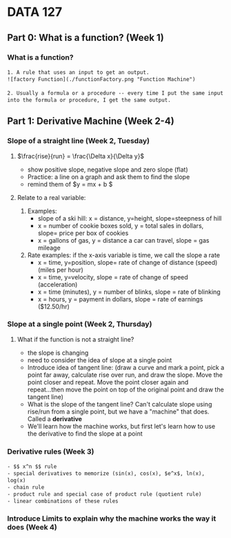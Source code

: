 # DATA 127

## Part 0:  What is a function? (Week 1)

### What is a function?
	1. A rule that uses an input to get an output.  
	![factory Function](./functionFactory.png "Function Machine")

	2. Usually a formula or a procedure -- every time I put the same input into the formula or procedure, I get the same output.


## Part 1:  Derivative Machine (Week 2-4)

### Slope of a straight line (Week 2, Tuesday)

1. $\frac{rise}{run} = \frac{\Delta x}{\Delta y}$

	- show positive slope, negative slope and zero slope (flat)
	- Practice: a line on a graph and ask them to find the slope
 	- remind them of $y = mx + b $

2. Relate to a real variable:  
	1. Examples:  
		- slope of a ski hill:  x = distance, y=height, slope=steepness of hill
		- x = number of cookie boxes sold, y = total sales in dollars, slope= price per box of cookies 
		- x = gallons of gas, y = distance a car can travel, slope = gas mileage
	2. Rate examples:  if the x-axis variable is time, we call the slope a rate
	 	- x = time, y=position, slope= rate of change of distance (speed) (miles per hour)
		- x = time, y=velocity, slope = rate of change of speed (acceleration)
		- x = time (minutes), y = number of blinks, slope = rate of blinking
		- x = hours, y = payment in dollars, slope = rate of earnings ($12.50/hr)

### Slope at a single point (Week 2, Thursday)

1. What if the function is not a straight line?  

	- the slope is changing
	- need to consider the idea of slope at a single point
	- Introduce idea of tangent line:  (draw a curve and mark a point, pick a point far away, calculate rise over run, and draw the slope.  Move the point closer and repeat.  Move the point closer again and repeat...then move the point on top of the original point and draw the tangent line)
	-  What is the slope of the tangent line?  Can't calculate slope using rise/run from a single point, but we have a "machine" that does.  Called a **derivative**
	- We'll learn how the machine works, but first let's learn how to use the derivative to find the slope at a point

### Derivative rules  (Week 3)

	- $$ x^n $$ rule
	- special derivatives to memorize (sin(x), cos(x), $e^x$, ln(x), log(x)
	- chain rule
	- product rule and special case of product rule (quotient rule)
	- linear combinations of these rules

### Introduce Limits to explain why the machine works the way it does (Week 4)
      
	






